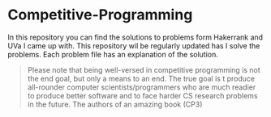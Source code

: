 # Competitive-Programming

In this repository you can find the solutions to problems form Hakerrank and UVa I came up with. This repository wil be regularly updated has I solve the problems. Each problem file has an explanation of the solution.

>Please note that being well-versed in competitive programming is not the end goal, but only a means to an end. The true goal is t produce all-rounder computer scientists/programmers who are much readier to produce better software and to face harder CS research problems in the future.
>The authors of an amazing book (CP3)
